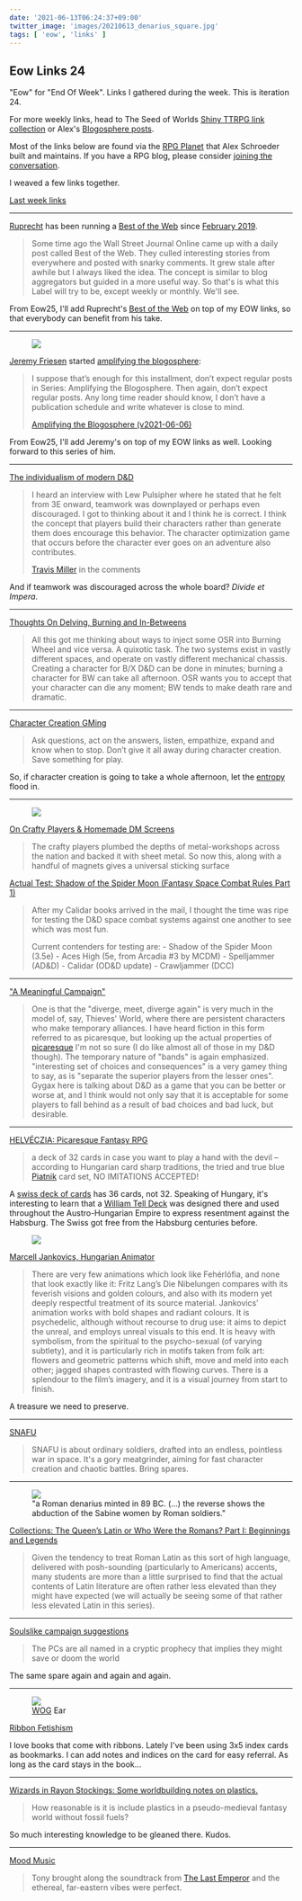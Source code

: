 ```yaml
---
date: '2021-06-13T06:24:37+09:00'
twitter_image: 'images/20210613_denarius_square.jpg'
tags: [ 'eow', 'links' ]
---
```


## Eow Links 24

"Eow" for "End Of Week". Links I gathered during the week. This is iteration 24.

For more weekly links, head to The Seed of Worlds [Shiny TTRPG link collection](https://seedofworlds.blogspot.com/search/label/weekly%20links) or Alex's [Blogosphere posts](https://alexschroeder.ch/wiki/Blogosphere).

Most of the links below are found via the [RPG Planet](https://campaignwiki.org/rpg/) that Alex Schroeder built and maintains. If you have a RPG blog, please consider [joining the conversation](https://campaignwiki.org/wiki/Planet/Please_join!).

I weaved a few links together.

[Last week links](20210605.html?t=Eow_Links_23&f=eow24)

<hr/>

[Ruprecht](https://ruprechtsrpg.blogspot.com/) has been running a [Best of the Web](https://ruprechtsrpg.blogspot.com/search/label/Best%20of%20the%20Web) since [February 2019](https://ruprechtsrpg.blogspot.com/2019/02/best-of-web.html).

> Some time ago the Wall Street Journal Online came up with a daily post called Best of the Web. They culled interesting stories from everywhere and posted with snarky comments. It grew stale after awhile but I always liked the idea. The concept is similar to blog aggregators but guided in a more useful way. So that's is what this Label will try to be, except weekly or monthly. We'll see.

From Eow25, I'll add Ruprecht's [Best of the Web](https://ruprechtsrpg.blogspot.com/search/label/Best%20of%20the%20Web) on top of my EOW links, so that everybody can benefit from his take.

<hr/>

<figure class="right largest">
<a href="https://takeonrules.com"><img src="images/20210613_takeonrules.jpg" loading="lazy" /></a>
<figcaption>
</figcaption>
</figure>

[Jeremy Friesen](https://takeonrules.com) started [amplifying the blogosphere](https://takeonrules.com/series/amplifying-the-blogosphere/):

> I suppose that’s enough for this installment, don’t expect regular posts in Series: Amplifying the Blogosphere. Then again, don’t expect regular posts. Any long time reader should know, I don’t have a publication schedule and write whatever is close to mind.
>
> <span class="attribution"><a href="https://takeonrules.com/2021/06/06/amplifying-the-blogosphere-v2021-06-06/">Amplifying the Blogosphere (v2021-06-06)</a></span>

From Eow25, I'll add Jeremy's on top of my EOW links as well. Looking forward to this series of him.

<hr/>

[The individualism of modern D&D](https://methodsetmadness.blogspot.com/2021/06/the-individualism-of-modern-d.html)

> I heard an interview with Lew Pulsipher where he stated that he felt from 3E onward, teamwork was downplayed or perhaps even discouraged. I got to thinking about it and I think he is correct. I think the concept that players build their characters rather than generate them does encourage this behavior. The character optimization game that occurs before the character ever goes on an adventure also contributes.
>
> <span class="attribution"><a href="https://grumpywizard.home.blog/">Travis Miller</a> in the comments</span>

And if teamwork was discouraged across the whole board? _Divide et Impera_.

<hr/>

[Thoughts On Delving, Burning and In-Betweens](https://auguryignored.wordpress.com/2021/06/09/thoughts-on-delving-burning-and-in-betweens/)

> All this got me thinking about ways to inject some OSR into Burning Wheel and vice versa. A quixotic task. The two systems exist in vastly different spaces, and operate on vastly different mechanical chassis. Creating a character for B/X D&D can be done in minutes; burning a character for BW can take all afternoon. OSR wants you to accept that your character can die any moment; BW tends to make death rare and dramatic.

<hr/>

[Character Creation GMing](https://githyankidiaspora.wordpress.com/2021/06/07/character-creation-gming/)

> Ask questions, act on the answers, listen, empathize, expand and know when to stop. Don’t give it all away during character creation. Save something for play.

So, if character creation is going to take a whole afternoon, let the [entropy](https://en.wikipedia.org/wiki/Entropy_(computing)) flood in.

<hr/>

<figure class="right">
<a href="https://seedofworlds.blogspot.com/2021/06/on-crafty-players-homemade-dm-screens.html"><img src="images/20210613_screen.jpg" loading="lazy" /></a>
<figcaption>
</figcaption>
</figure>

[On Crafty Players & Homemade DM Screens](https://seedofworlds.blogspot.com/2021/06/on-crafty-players-homemade-dm-screens.html)

> The crafty players plumbed the depths of metal-workshops across the nation and backed it with sheet metal. So now this, along with a handful of magnets gives a universal sticking surface

[Actual Test: Shadow of the Spider Moon (Fantasy Space Combat Rules Part 1)](http://seedofworlds.blogspot.com/2021/06/actual-test-shadow-of-spider-moon.html)

> After my Calidar books arrived in the mail, I thought the time was ripe for testing the D&D space combat systems against one another to see which was most fun.
>
> Current contenders for testing are: - Shadow of the Spider Moon (3.5e) - Aces High (5e, from Arcadia #3 by MCDM) - Spelljammer (AD&D) - Calidar (OD&D update) - Crawljammer (DCC)

<hr/>

["A Meaningful Campaign"](https://wanderinggamist.blogspot.com/2021/06/a-meaningful-campaign.html)

> One is that the "diverge, meet, diverge again" is very much in the model of, say, Thieves' World, where there are persistent characters who make temporary alliances.  I have heard fiction in this form referred to as picaresque, but looking up the actual properties of [picaresque](https://en.wikipedia.org/wiki/Picaresque_novel#Defined) I'm not so sure (I do like almost all of those in my D&D though).  The temporary nature of "bands" is again emphasized.  "interesting set of choices and consequences" is a very gamey thing to say, as is "separate the superior players from the lesser ones".
> Gygax here is talking about D&D as a game that you can be better or worse at, and I think would not only say that it is acceptable for some players to fall behind as a result of bad choices and bad luck, but desirable.

<hr/>

[HELVÉCZIA: Picaresque Fantasy RPG](https://beyondfomalhaut.blogspot.com/2021/06/news-helveczia-picaresque-fantasy-rpg.html)

> a deck of 32 cards in case you want to play a hand with the devil – according to Hungarian card sharp traditions, the tried and true blue [Piatnik](https://en.wikipedia.org/wiki/Piatnik) card set, NO IMITATIONS ACCEPTED!

A [swiss deck of cards](https://en.wikipedia.org/wiki/Swiss-suited_playing_cards) has 36 cards, not 32. Speaking of Hungary, it's interesting to learn that a [William Tell Deck](https://en.wikipedia.org/wiki/Swiss-suited_playing_cards#%22William_Tell%22_set) was designed there and used throughout the Austro-Hungarian Empire to express resentment against the Habsburg. The Swiss got free from the Habsburg centuries before.

<figure class="right">
<a href="https://www.valaszonline.hu/2021/02/22/jankovics-marcell-toldi-interju-2/"><img src="images/20210613_jankovics.jpg" loading="lazy" /></a>
<figcaption>
</figcaption>
</figure>

[Marcell Jankovics, Hungarian Animator](https://beyondfomalhaut.blogspot.com/2021/06/beyonde-marcell-jankovics-hungarian.html)

> There are very few animations which look like Fehérlófia, and none that look exactly like it: Fritz Lang’s Die Nibelungen compares with its feverish visions and golden colours, and also with its modern yet deeply respectful treatment of its source material. Jankovics’ animation works with bold shapes and radiant colours. It is psychedelic, although without recourse to drug use: it aims to depict the unreal, and employs unreal visuals to this end. It is heavy with symbolism, from the spiritual to the psycho-sexual (of varying subtlety), and it is particularly rich in motifs taken from folk art: flowers and geometric patterns which shift, move and meld into each other; jagged shapes contrasted with flowing curves. There is a splendour to the film’s imagery, and it is a visual journey from start to finish.

A treasure we need to preserve.

<hr/>

[SNAFU](https://slightadjustments.blogspot.com/2021/06/snafu.html)

> SNAFU is about ordinary soldiers, drafted into an endless, pointless war in space. It's a gory meatgrinder, aiming for fast character creation and chaotic battles. Bring spares.

<hr/>

<figure class="right larger">
<a href="https://en.wikipedia.org/wiki/The_Rape_of_the_Sabine_Women#/media/File:L._Titurius_L.f._Sabinus._denarius,_89_BC,_RRC_344-1a.jpg"><img src="images/20210613_denarius.jpg" loading="lazy" /></a>
<figcaption>
"a Roman denarius minted in 89 BC. (...) the reverse shows the abduction of the Sabine women by Roman soldiers."
</figcaption>
</figure>

[Collections: The Queen’s Latin or Who Were the Romans? Part I: Beginnings and Legends](https://acoup.blog/2021/06/11/collections-the-queens-latin-or-who-were-the-romans-part-i-beginnings-and-legends/)

> Given the tendency to treat Roman Latin as this sort of high language, delivered with posh-sounding (particularly to Americans) accents, many students are more than a little surprised to find that the actual contents of Latin literature are often rather less elevated than they might have expected (we will actually be seeing some of that rather less elevated Latin in this series).

<hr/>

[Soulslike campaign suggestions](https://pretendo.games/2021/06/06/soulslike-campaign-suggestions/)

> The PCs are all named in a cryptic prophecy that implies they might save or doom the world

The same spare again and again and again.

<hr/>

<figure class="right smaller">
<a href="https://www.indiegamereadingclub.com/indie-game-reading-club/ribbon-fetishism/"><img src="images/20210613_dogear.jpg" loading="lazy" /></a>
<figcaption>
<a href="https://www.drivethrurpg.com/product/308470/Wolves-of-God-Adventures-in-Dark-Ages-England?affiliate_id=2746229">WOG</a> Ear
</figcaption>
</figure>

[Ribbon Fetishism](https://www.indiegamereadingclub.com/indie-game-reading-club/ribbon-fetishism/)

I love books that come with ribbons. Lately I've been using 3x5 index cards as bookmarks. I can add notes and indices on the card for easy referral. As long as the card stays in the book...

<hr/>

[Wizards in Rayon Stockings: Some worldbuilding notes on plastics.](https://paperelemental.blogspot.com/2021/06/wizards-in-rayon-stockings-some.html)

> How reasonable is it is include plastics in a pseudo-medieval fantasy world without fossil fuels?

So much interesting knowledge to be gleaned there. Kudos.

<hr/>

[Mood Music](https://dunrominuniversitypress.com/blog/2021/06/27/mood-music)

> Tony brought along the soundtrack from <a href="https://www.youtube.com/watch?v=wnPKTADXkG0&list=PL7wv1Ns4VJAmPRx8tWP-gtHPbhhmhscaO&index=13">The Last Emperor</a> and the ethereal, far-eastern vibes were perfect.

